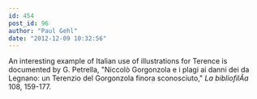 ```yaml
---
id: 454
post_id: 96
author: "Paul Gehl"
date: "2012-12-09 10:32:56"
---
```

An interesting example of Italian use of illustrations for Terence is documented by G. Petrella, "Niccolò Gorgonzola e i plagi ai danni dei da Legnano: un Terenzio del Gorgonzola finora sconosciuto," *La bibliofilÃ­a* 108, 159-177.
